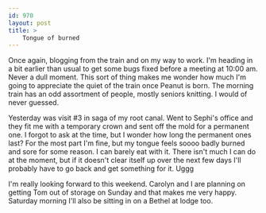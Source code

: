 ```yaml
---
id: 970
layout: post
title: >
    Tongue of burned
---
```


Once again, blogging from the train and on my way to work. I'm heading in a bit earlier than usual to get some bugs fixed before a meeting at 10:00 am. Never a dull moment. This sort of thing makes me wonder how much I'm going to appreciate the quiet of the train once Peanut is born. The morning train has an odd assortment of people, mostly seniors knitting. I would of never guessed.

Yesterday was visit #3 in saga of my root canal. Went to Sephi's office and they fit me with a temporary crown and sent off the mold for a permanent one. I forgot to ask at the time, but I wonder how long the permanent ones last? For the most part I'm fine, but my tongue feels soooo badly burned and sore for some reason. I can barely eat with it. There isn't much I can do at the moment, but if it doesn't clear itself up over the next few days I'll probably have to go back and get something for it. Uggg

I'm really looking forward to this weekend. Carolyn and I are planning on getting Tom out of storage on Sunday and that makes me very happy. Saturday morning I'll also be sitting in on a Bethel at lodge too.

